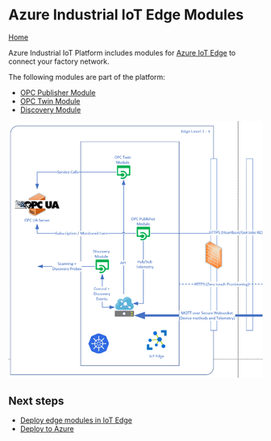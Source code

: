 # Azure Industrial IoT Edge Modules

[Home](../readme.md)

Azure Industrial IoT Platform includes modules for [Azure IoT Edge](https://azure.microsoft.com/services/iot-edge/) to connect your factory network.

The following modules are part of the platform:

* [OPC Publisher Module](publisher.md)
* [OPC Twin Module](twin.md)
* [Discovery Module](discovery.md)

![Industrial IoT Edge](../media/edge.png)

## Next steps

* [Deploy edge modules in IoT Edge](../deploy/howto-install-iot-edge.md)
* [Deploy to Azure](../deploy/readme.md)